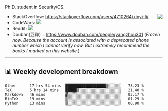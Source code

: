Ph.D. student in Security/CS.

<img align="right" src="https://github-readme-stats.vercel.app/api?username=li-xin-yi&count_private=true&show_icons=true&hide_title=true&theme=tokyonight" />

- StackOverflow: https://stackoverflow.com/users/4710264/xinyi-li/
- CodeWars: [![](https://www.codewars.com/users/xy-li/badges/micro)](https://www.codewars.com/users/xy-li/)
- Reddit: [![](https://img.shields.io/reddit/user-karma/combined/xy-li?style=social)](https://www.reddit.com/user/xy-li/)
- Douban(豆瓣）: https://www.douban.com/people/yangzhou301  (*Frozen now. Because the account is associated with a deprecated phone number which I cannot verify now. But I extremely recommend the books I marked on this website.*)

---

## 📊 Weekly development breakdown

<!--START_SECTION:waka-->
```text
Other      17 hrs 54 mins  ██████████████████▒░░░░░░   73.23 % 
TeX        5 hrs 14 mins   █████▒░░░░░░░░░░░░░░░░░░░   21.40 % 
Markdown   46 mins         ▓░░░░░░░░░░░░░░░░░░░░░░░░   03.17 % 
BibTeX     19 mins         ▒░░░░░░░░░░░░░░░░░░░░░░░░   01.29 % 
Python     13 mins         ▒░░░░░░░░░░░░░░░░░░░░░░░░   00.90 % 
```
<!--END_SECTION:waka-->
